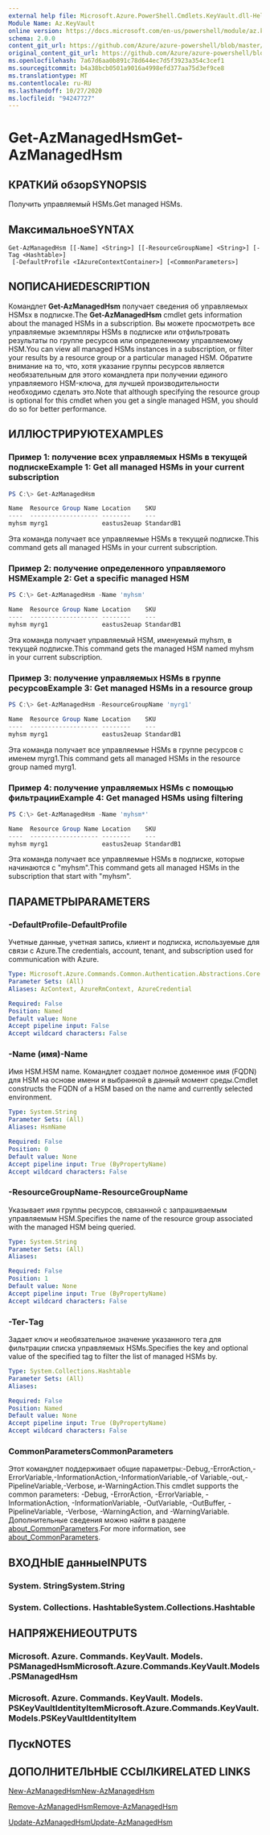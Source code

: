 ```yaml
---
external help file: Microsoft.Azure.PowerShell.Cmdlets.KeyVault.dll-Help.xml
Module Name: Az.KeyVault
online version: https://docs.microsoft.com/en-us/powershell/module/az.keyvault/get-azmanagedhsm
schema: 2.0.0
content_git_url: https://github.com/Azure/azure-powershell/blob/master/src/KeyVault/KeyVault/help/Get-AzManagedHsm.md
original_content_git_url: https://github.com/Azure/azure-powershell/blob/master/src/KeyVault/KeyVault/help/Get-AzManagedHsm.md
ms.openlocfilehash: 7a67d6aa0b891c78d644ec7d5f3923a354c3cef1
ms.sourcegitcommit: b4a38bcb0501a9016a4998efd377aa75d3ef9ce8
ms.translationtype: MT
ms.contentlocale: ru-RU
ms.lasthandoff: 10/27/2020
ms.locfileid: "94247727"
---
```

# <span data-ttu-id="d6ece-101">Get-AzManagedHsm</span><span class="sxs-lookup"><span data-stu-id="d6ece-101">Get-AzManagedHsm</span></span>

## <span data-ttu-id="d6ece-102">КРАТКИй обзор</span><span class="sxs-lookup"><span data-stu-id="d6ece-102">SYNOPSIS</span></span>
<span data-ttu-id="d6ece-103">Получить управляемый HSMs.</span><span class="sxs-lookup"><span data-stu-id="d6ece-103">Get managed HSMs.</span></span>

## <span data-ttu-id="d6ece-104">Максимальное</span><span class="sxs-lookup"><span data-stu-id="d6ece-104">SYNTAX</span></span>

```
Get-AzManagedHsm [[-Name] <String>] [[-ResourceGroupName] <String>] [-Tag <Hashtable>]
 [-DefaultProfile <IAzureContextContainer>] [<CommonParameters>]
```

## <span data-ttu-id="d6ece-105">NОПИСАНИЕ</span><span class="sxs-lookup"><span data-stu-id="d6ece-105">DESCRIPTION</span></span>
<span data-ttu-id="d6ece-106">Командлет **Get-AzManagedHsm** получает сведения об управляемых HSMsх в подписке.</span><span class="sxs-lookup"><span data-stu-id="d6ece-106">The **Get-AzManagedHsm** cmdlet gets information about the managed HSMs in a subscription.</span></span> <span data-ttu-id="d6ece-107">Вы можете просмотреть все управляемые экземпляры HSMs в подписке или отфильтровать результаты по группе ресурсов или определенному управляемому HSM.</span><span class="sxs-lookup"><span data-stu-id="d6ece-107">You can view all managed HSMs instances in a subscription, or filter your results by a resource group or a particular managed HSM.</span></span>
<span data-ttu-id="d6ece-108">Обратите внимание на то, что, хотя указание группы ресурсов является необязательным для этого командлета при получении единого управляемого HSM-ключа, для лучшей производительности необходимо сделать это.</span><span class="sxs-lookup"><span data-stu-id="d6ece-108">Note that although specifying the resource group is optional for this cmdlet when you get a single managed HSM, you should do so for better performance.</span></span>

## <span data-ttu-id="d6ece-109">ИЛЛЮСТРИРУЮТ</span><span class="sxs-lookup"><span data-stu-id="d6ece-109">EXAMPLES</span></span>

### <span data-ttu-id="d6ece-110">Пример 1: получение всех управляемых HSMs в текущей подписке</span><span class="sxs-lookup"><span data-stu-id="d6ece-110">Example 1: Get all managed HSMs in your current subscription</span></span>
```powershell
PS C:\> Get-AzManagedHsm

Name  Resource Group Name Location    SKU
----  ------------------- --------    ---
myhsm myrg1               eastus2euap StandardB1
```

<span data-ttu-id="d6ece-111">Эта команда получает все управляемые HSMs в текущей подписке.</span><span class="sxs-lookup"><span data-stu-id="d6ece-111">This command gets all managed HSMs in your current subscription.</span></span>

### <span data-ttu-id="d6ece-112">Пример 2: получение определенного управляемого HSM</span><span class="sxs-lookup"><span data-stu-id="d6ece-112">Example 2: Get a specific managed HSM</span></span>
```powershell
PS C:\> Get-AzManagedHsm -Name 'myhsm'

Name  Resource Group Name Location    SKU
----  ------------------- --------    ---
myhsm myrg1               eastus2euap StandardB1
```

<span data-ttu-id="d6ece-113">Эта команда получает управляемый HSM, именуемый myhsm, в текущей подписке.</span><span class="sxs-lookup"><span data-stu-id="d6ece-113">This command gets the managed HSM named myhsm in your current subscription.</span></span>

### <span data-ttu-id="d6ece-114">Пример 3: получение управляемых HSMs в группе ресурсов</span><span class="sxs-lookup"><span data-stu-id="d6ece-114">Example 3: Get managed HSMs in a resource group</span></span>
```powershell
PS C:\> Get-AzManagedHsm -ResourceGroupName 'myrg1'

Name  Resource Group Name Location    SKU
----  ------------------- --------    ---
myhsm myrg1               eastus2euap StandardB1
```

<span data-ttu-id="d6ece-115">Эта команда получает все управляемые HSMs в группе ресурсов с именем myrg1.</span><span class="sxs-lookup"><span data-stu-id="d6ece-115">This command gets all managed HSMs in the resource group named myrg1.</span></span>

### <span data-ttu-id="d6ece-116">Пример 4: получение управляемых HSMs с помощью фильтрации</span><span class="sxs-lookup"><span data-stu-id="d6ece-116">Example 4: Get managed HSMs using filtering</span></span>
```powershell
PS C:\> Get-AzManagedHsm -Name 'myhsm*'

Name  Resource Group Name Location    SKU
----  ------------------- --------    ---
myhsm myrg1               eastus2euap StandardB1
```

<span data-ttu-id="d6ece-117">Эта команда получает все управляемые HSMs в подписке, которые начинаются с "myhsm".</span><span class="sxs-lookup"><span data-stu-id="d6ece-117">This command gets all managed HSMs in the subscription that start with "myhsm".</span></span>

## <span data-ttu-id="d6ece-118">ПАРАМЕТРЫ</span><span class="sxs-lookup"><span data-stu-id="d6ece-118">PARAMETERS</span></span>

### <span data-ttu-id="d6ece-119">-DefaultProfile</span><span class="sxs-lookup"><span data-stu-id="d6ece-119">-DefaultProfile</span></span>
<span data-ttu-id="d6ece-120">Учетные данные, учетная запись, клиент и подписка, используемые для связи с Azure.</span><span class="sxs-lookup"><span data-stu-id="d6ece-120">The credentials, account, tenant, and subscription used for communication with Azure.</span></span>

```yaml
Type: Microsoft.Azure.Commands.Common.Authentication.Abstractions.Core.IAzureContextContainer
Parameter Sets: (All)
Aliases: AzContext, AzureRmContext, AzureCredential

Required: False
Position: Named
Default value: None
Accept pipeline input: False
Accept wildcard characters: False
```

### <span data-ttu-id="d6ece-121">-Name (имя)</span><span class="sxs-lookup"><span data-stu-id="d6ece-121">-Name</span></span>
<span data-ttu-id="d6ece-122">Имя HSM.</span><span class="sxs-lookup"><span data-stu-id="d6ece-122">HSM name.</span></span> <span data-ttu-id="d6ece-123">Командлет создает полное доменное имя (FQDN) для HSM на основе имени и выбранной в данный момент среды.</span><span class="sxs-lookup"><span data-stu-id="d6ece-123">Cmdlet constructs the FQDN of a HSM based on the name and currently selected environment.</span></span>

```yaml
Type: System.String
Parameter Sets: (All)
Aliases: HsmName

Required: False
Position: 0
Default value: None
Accept pipeline input: True (ByPropertyName)
Accept wildcard characters: False
```

### <span data-ttu-id="d6ece-124">-ResourceGroupName</span><span class="sxs-lookup"><span data-stu-id="d6ece-124">-ResourceGroupName</span></span>
<span data-ttu-id="d6ece-125">Указывает имя группы ресурсов, связанной с запрашиваемым управляемым HSM.</span><span class="sxs-lookup"><span data-stu-id="d6ece-125">Specifies the name of the resource group associated with the managed HSM being queried.</span></span>

```yaml
Type: System.String
Parameter Sets: (All)
Aliases:

Required: False
Position: 1
Default value: None
Accept pipeline input: True (ByPropertyName)
Accept wildcard characters: False
```

### <span data-ttu-id="d6ece-126">-Тег</span><span class="sxs-lookup"><span data-stu-id="d6ece-126">-Tag</span></span>
<span data-ttu-id="d6ece-127">Задает ключ и необязательное значение указанного тега для фильтрации списка управляемых HSMs.</span><span class="sxs-lookup"><span data-stu-id="d6ece-127">Specifies the key and optional value of the specified tag to filter the list of managed HSMs by.</span></span>

```yaml
Type: System.Collections.Hashtable
Parameter Sets: (All)
Aliases:

Required: False
Position: Named
Default value: None
Accept pipeline input: True (ByPropertyName)
Accept wildcard characters: False
```

### <span data-ttu-id="d6ece-128">CommonParameters</span><span class="sxs-lookup"><span data-stu-id="d6ece-128">CommonParameters</span></span>
<span data-ttu-id="d6ece-129">Этот командлет поддерживает общие параметры:-Debug,-ErrorAction,-ErrorVariable,-InformationAction,-InformationVariable,-of Variable,-out,-PipelineVariable,-Verbose, и-WarningAction.</span><span class="sxs-lookup"><span data-stu-id="d6ece-129">This cmdlet supports the common parameters: -Debug, -ErrorAction, -ErrorVariable, -InformationAction, -InformationVariable, -OutVariable, -OutBuffer, -PipelineVariable, -Verbose, -WarningAction, and -WarningVariable.</span></span> <span data-ttu-id="d6ece-130">Дополнительные сведения можно найти в разделе [about_CommonParameters](http://go.microsoft.com/fwlink/?LinkID=113216).</span><span class="sxs-lookup"><span data-stu-id="d6ece-130">For more information, see [about_CommonParameters](http://go.microsoft.com/fwlink/?LinkID=113216).</span></span>

## <span data-ttu-id="d6ece-131">ВХОДНЫЕ данные</span><span class="sxs-lookup"><span data-stu-id="d6ece-131">INPUTS</span></span>

### <span data-ttu-id="d6ece-132">System. String</span><span class="sxs-lookup"><span data-stu-id="d6ece-132">System.String</span></span>

### <span data-ttu-id="d6ece-133">System. Collections. Hashtable</span><span class="sxs-lookup"><span data-stu-id="d6ece-133">System.Collections.Hashtable</span></span>

## <span data-ttu-id="d6ece-134">НАПРЯЖЕНИЕ</span><span class="sxs-lookup"><span data-stu-id="d6ece-134">OUTPUTS</span></span>

### <span data-ttu-id="d6ece-135">Microsoft. Azure. Commands. KeyVault. Models. PSManagedHsm</span><span class="sxs-lookup"><span data-stu-id="d6ece-135">Microsoft.Azure.Commands.KeyVault.Models.PSManagedHsm</span></span>

### <span data-ttu-id="d6ece-136">Microsoft. Azure. Commands. KeyVault. Models. PSKeyVaultIdentityItem</span><span class="sxs-lookup"><span data-stu-id="d6ece-136">Microsoft.Azure.Commands.KeyVault.Models.PSKeyVaultIdentityItem</span></span>

## <span data-ttu-id="d6ece-137">Пуск</span><span class="sxs-lookup"><span data-stu-id="d6ece-137">NOTES</span></span>

## <span data-ttu-id="d6ece-138">ДОПОЛНИТЕЛЬНЫЕ ССЫЛКИ</span><span class="sxs-lookup"><span data-stu-id="d6ece-138">RELATED LINKS</span></span>

[<span data-ttu-id="d6ece-139">New-AzManagedHsm</span><span class="sxs-lookup"><span data-stu-id="d6ece-139">New-AzManagedHsm</span></span>](./New-AzManagedHsm.md)

[<span data-ttu-id="d6ece-140">Remove-AzManagedHsm</span><span class="sxs-lookup"><span data-stu-id="d6ece-140">Remove-AzManagedHsm</span></span>](./Remove-AzManagedHsm.md)

[<span data-ttu-id="d6ece-141">Update-AzManagedHsm</span><span class="sxs-lookup"><span data-stu-id="d6ece-141">Update-AzManagedHsm</span></span>](./Update-AzManagedHsm.md)